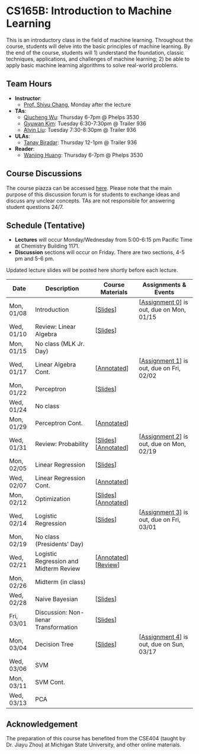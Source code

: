 # CS165B: Introduction to Machine Learning

This is an introductory class in the field of machine learning. Throughout the course, students will delve into the basic principles of machine learning. By the end of the course, students will 1) understand the foundation, classic techniques, applications, and challenges of machine learning; 2) be able to apply basic machine learning algorithms to solve real-world problems.

## Team Hours
- **Instructor**: 
	- [Prof. Shiyu Chang](https://code-terminator.github.io/), Monday after the lecture
- **TAs**:
	- [Qiucheng Wu](https://wuqiuche.github.io): Thursday 6-7pm @ Phelps 3530
	- [Gyuwan Kim](https://gyuwankim.github.io/): Tuesday 6:30-7:30pm @ Trailer 936
	- [Alvin Liu](): Tuesday 7:30-8:30pm @ Trailer 936
- **ULAs**:
	- [Tanay Biradar](https://tanaybiradar.com): Thursday 12-1pm @ Trailer 936
- **Reader**:
	- [Wanjing Huang](): Thursday 6-7pm @ Phelps 3530 


## Course Discussions

The course piazza can be accessed [here](https://piazza.com/ucsb/winter2024/cs165b). Please note that the main purpose of this discussion forum is for students to exchange ideas and discuss any unclear concepts.  TAs are not responsible for answering student questions 24/7.

## Schedule (Tentative)
- **Lectures** will occur Monday/Wednesday from 5:00-6:15 pm Pacific Time at Chemistry Building 1171.
- **Discussion** sections will occur on Friday.  There are two sections, 4-5 pm and 5-6 pm.

Updated lecture slides will be posted here shortly before each lecture. 

| Date         | Description               |Course Materials | Assignments & Events       |
|--------------|---------------------------|-|--------------------------------------------|
| Mon, 01/08   | Introduction              | [[Slides](https://ucsb.instructure.com/courses/18193/files?preview=2080493)]   |[[Assignment 0](https://ucsb.instructure.com/courses/18193/files/folder/Assignments?preview=2078792)] is out, due on Mon, 01/15                            |
| Wed, 01/10   | Review: Linear Algebra    | [[Slides](https://ucsb.instructure.com/courses/18193/files?preview=2093217)] |                           |
| Mon, 01/15   | No class (MLK Jr. Day)    | |                   |
| Wed, 01/17   | Linear Algebra Cont.      | [[Annotated](https://ucsb.instructure.com/courses/18193/files?preview=2129062)] |[[Assignment 1](https://ucsb.instructure.com/courses/18193/files/folder/Assignments?preview=2126629)] is out, due on Fri, 02/02                                            |
| Mon, 01/22   | Perceptron                | [[Slides](https://ucsb.instructure.com/courses/18193/files?preview=2156062)]  |                           |
| Wed, 01/24   | No class          | |                  |
| Mon, 01/29   | Perceptron Cont.       | [[Annotated](https://ucsb.instructure.com/courses/18193/files?preview=2215352)] |                                            |
| Wed, 01/31   | Review: Probability          | [[Slides](https://ucsb.instructure.com/courses/18193/files?preview=2215355)] [[Annotated](https://ucsb.instructure.com/courses/18193/files?preview=2268339)]   |[[Assignment 2](https://ucsb.instructure.com/courses/18193/files/folder/Assignments?preview=2291946)] is out, due on Mon, 02/19                         |
| Mon, 02/05   | Linear Regression | [[Slides](https://ucsb.instructure.com/courses/18193/files?preview=2248886)]  |           |
| Wed, 02/07   | Linear Regression Cont.              | [[Annotated](https://ucsb.instructure.com/courses/18193/files?preview=2268344)] |                                            |
| Mon, 02/12   | Optimization                   | [[Slides](https://ucsb.instructure.com/courses/18193/files?preview=2289724)] [[Annotated](https://ucsb.instructure.com/courses/18193/files?preview=2328618)] |                                            |
| Wed, 02/14   | Logistic Regression       |  [[Slides](https://ucsb.instructure.com/courses/18193/files?preview=2305013)]  | [[Assignment 3](https://ucsb.instructure.com/courses/18193/files/folder/Assignments?preview=2305369)] is out, due on Fri, 03/01   | 
| Mon, 02/19   | No class (Presidents' Day)| |                                            |
| Wed, 02/21   | Logistic Regression and Midterm Review            | [[Annotated](https://ucsb.instructure.com/courses/18193/files?preview=2360702)]  [[Review](https://ucsb.instructure.com/courses/18193/files?preview=2360705)] |                                            |
| Mon, 02/26   | Midterm (in class)             | |                                            |
| Wed, 02/28   | Naive Bayesian                       | [[Slides](https://ucsb.instructure.com/courses/18193/files?preview=2401608)] | |
| Fri, 03/01   | Discussion: Non-lienar Transformation                        | [[Slides](https://ucsb.instructure.com/courses/18193/files?preview=2399004)] | |
| Mon, 03/04   | Decision Tree                | [[Slides](https://ucsb.instructure.com/courses/18193/files?preview=2433480)]  | [[Assignment 4](https://ucsb.instructure.com/courses/18193/files/folder/Assignments?preview=2433476)] is out, due on Sun, 03/17                                           |
| Wed, 03/06   | SVM                 | |                                            |
| Mon, 03/11   | SVM Cont.                | |                                            |
| Wed, 03/13   | PCA                       | |                  |

## Acknowledgement
The preparation of this course has benefited from the CSE404 (taught by Dr. Jiayu Zhou) at Michigan State University, and other online materials. 
